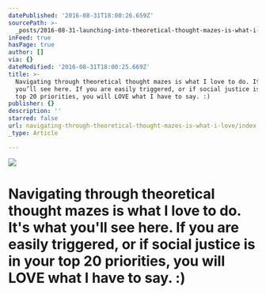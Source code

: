 ```yaml
---
datePublished: '2016-08-31T18:00:26.659Z'
sourcePath: >-
  _posts/2016-08-31-launching-into-theoretical-thought-mazes-is-what-i-love-to-d.md
inFeed: true
hasPage: true
author: []
via: {}
dateModified: '2016-08-31T18:00:25.669Z'
title: >-
  Navigating through theoretical thought mazes is what I love to do. It’s what
  you’ll see here. If you are easily triggered, or if social justice is in your
  top 20 priorities, you will LOVE what I have to say. :)
publisher: {}
description: ''
starred: false
url: navigating-through-theoretical-thought-mazes-is-what-i-love/index.html
_type: Article

---
```

![](https://the-grid-user-content.s3-us-west-2.amazonaws.com/7959e9cb-bed2-4cbf-9172-16f7fcefb82a.jpg)

# Navigating through theoretical thought mazes is what I love to do. It's what you'll see here. If you are easily triggered, or if social justice is in your top 20 priorities, you will LOVE what I have to say. :)